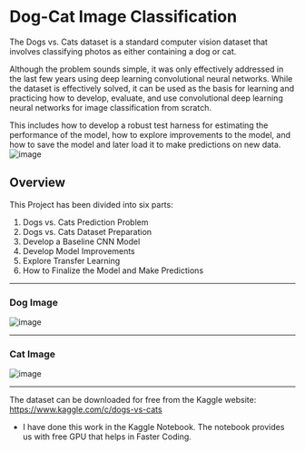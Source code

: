# Dog-Cat Image Classification

The Dogs vs. Cats dataset is a standard computer vision dataset that involves classifying photos as either containing a dog or cat.

Although the problem sounds simple, it was only effectively addressed in the last few years using deep learning convolutional neural networks. While the dataset is effectively solved, it can be used as the basis for learning and practicing how to develop, evaluate, and use convolutional deep learning neural networks for image classification from scratch.

This includes how to develop a robust test harness for estimating the performance of the model, how to explore improvements to the model, and how to save the model and later load it to make predictions on new data.
![image](https://user-images.githubusercontent.com/66016994/130472883-5e97de02-2896-4276-bcc1-013d288cafe4.png)

## Overview
<p>This Project has been divided into six parts:

1. Dogs vs. Cats Prediction Problem
2. Dogs vs. Cats Dataset Preparation
3. Develop a Baseline CNN Model
4. Develop Model Improvements
5. Explore Transfer Learning
6. How to Finalize the Model and Make Predictions
</p>

---
### Dog Image
![image](https://user-images.githubusercontent.com/66016994/130478934-3352ca37-8fc8-4c72-ba08-51803d0b7791.png)

---
### Cat Image
![image](https://user-images.githubusercontent.com/66016994/130479045-9acd0db2-ad27-444a-a781-c741f3c177f3.png)

---
The dataset can be downloaded for free from the Kaggle website: https://www.kaggle.com/c/dogs-vs-cats

- I have done this work in the Kaggle Notebook. The notebook provides us with free GPU that helps in Faster Coding.
